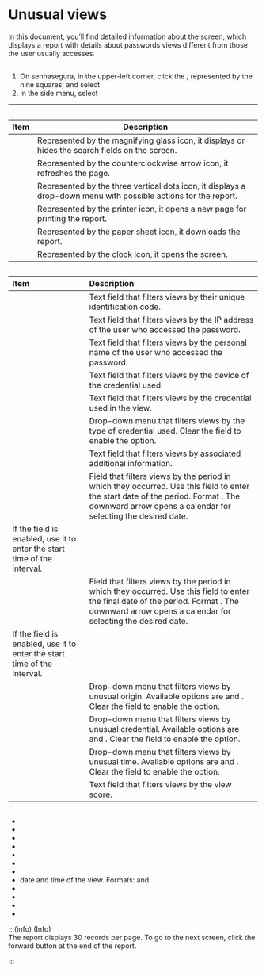 # Unusual views 

In this document, you’ll find detailed information about the  screen, which displays a report with details about passwords views different from those the user usually accesses.

## 

1. On senhasegura, in the upper-left corner, click the , represented by the nine squares, and select   
2. In the side menu, select 

***

## 

| Item | Description |
| ----- | ----- |
|  | Represented by the magnifying glass icon, it displays or hides the search fields on the screen. |
|  | Represented by the counterclockwise arrow icon, it refreshes the page. |
|  | Represented by the three vertical dots icon, it displays a drop-down menu with possible actions for the report. |
|  | Represented by the printer icon, it opens a new page for printing the report. |
|  | Represented by the paper sheet icon, it downloads the report. |
|  | Represented by the clock icon, it opens the  screen. |

## 

| Item | Description |
| :---- | :---- |
|  | Text field that filters views by their unique identification code.  |
|  | Text field that filters views by the IP address of the user who accessed the password.  |
|  | Text field that filters views by the personal name of the user who accessed the password.  |
|  | Text field that filters views by the device of the credential used.  |
|  | Text field that filters views by the credential used in the view.  |
|  | Drop-down menu that filters views by the type of credential used. Clear the field to enable the  option.  |
|  | Text field that filters views by associated additional information.  |
|  | Field that filters views by the period in which they occurred. Use this field to enter the start date of the period. Format . The downward arrow opens a calendar for selecting the desired date. 
If the  field is enabled, use it to enter the start time of the interval. |
|  | Field that filters views by the period in which they occurred. Use this field to enter the final date of the period. Format . The downward arrow opens a calendar for selecting the desired date. 
If the  field is enabled, use it to enter the start time of the interval.  |
|  | Drop-down menu that filters views by unusual origin. Available options are  and . Clear the field to enable the  option. |
|  | Drop-down menu that filters views by unusual credential. Available options are  and . Clear the field to enable the  option. |
|  | Drop-down menu that filters views by unusual time. Available options are  and . Clear the field to enable the  option. |
|   | Text field that filters views by the view score. |

## 

*   
*   
*   
*   
*   
*   
*   
*  date and time of the view. Formats:  and   
*   
*   
*   
* 


:::(info) (Info)  
The report displays 30 records per page. To go to the next screen, click the forward button at the end of the report.

:::